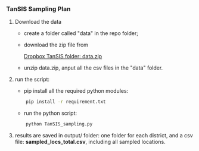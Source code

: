 ### TanSIS Sampling Plan

1. Download the data

    * create a folder called "data" in the repo folder;

    * download the zip file from

    	[Dropbox TanSIS folder: data.zip](https://www.dropbox.com/s/zrq1bx83dgzpvsp/data.zip?dl=0)

    * unzip data.zip, anput all the csv files in the "data" folder.

2. run the script:

    * pip install all the required python modules:

    ```sh
        pip install -r requirement.txt
    ```

    * run the python script:

    ```python
        python TanSIS_sampling.py
    ```

3. results are saved in output/ folder: one folder for each district, and a csv file: **sampled\_locs\_total.csv**, including all sampled locations.

